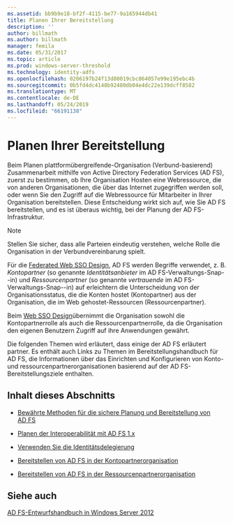 ```yaml
---
ms.assetid: bb9b9e18-bf2f-4115-be77-9a165944db41
title: Planen Ihrer Bereitstellung
description: ''
author: billmath
ms.author: billmath
manager: femila
ms.date: 05/31/2017
ms.topic: article
ms.prod: windows-server-threshold
ms.technology: identity-adfs
ms.openlocfilehash: 0206197b24f13d80019cbc864057e99e195ebc4b
ms.sourcegitcommit: 0b5fd4dc4148b92480db04e4dc22e139dcff8582
ms.translationtype: MT
ms.contentlocale: de-DE
ms.lasthandoff: 05/24/2019
ms.locfileid: "66191138"
---
```

# <a name="planning-your-deployment"></a>Planen Ihrer Bereitstellung

Beim Planen plattformübergreifende\-Organisation \(Verbund\-basierend\) Zusammenarbeit mithilfe von Active Directory Federation Services \(AD FS\), zuerst zu bestimmen, ob Ihre Organisation Hosten eine Webressource, die von anderen Organisationen, die über das Internet zugegriffen werden soll, oder wenn Sie den Zugriff auf die Webressource für Mitarbeiter in Ihrer Organisation bereitstellen. Diese Entscheidung wirkt sich auf, wie Sie AD FS bereitstellen, und es ist überaus wichtig, bei der Planung der AD FS-Infrastruktur.  
  
> [!NOTE]  
> Stellen Sie sicher, dass alle Parteien eindeutig verstehen, welche Rolle die Organisation in der Verbundvereinbarung spielt.  
  
Für die [Federated Web SSO Design](Federated-Web-SSO-Design.md), AD FS werden Begriffe verwendet, z. B. *Kontopartner* \(so genannte *Identitätsanbieter* im AD FS-Verwaltungs-Snap-\-in\) und *Ressourcenpartner* \(so genannte *vertrauende* im AD FS-Verwaltungs-Snap-\-in\) auf erleichtern die Unterscheidung von der Organisationsstatus, die die Konten hostet \(Kontopartner\) aus der Organisation, die im Web gehostet\-Ressourcen \(Ressourcenpartner\).  
  
Beim [Web SSO Design](Web-SSO-Design.md)übernimmt die Organisation sowohl die Kontopartnerrolle als auch die Ressourcenpartnerrolle, da die Organisation den eigenen Benutzern Zugriff auf ihre Anwendungen gewährt.  
  
Die folgenden Themen wird erläutert, dass einige der AD FS erläutert partner. Es enthält auch Links zu Themen im Bereitstellungshandbuch für AD FS, die Informationen über das Einrichten und Konfigurieren von Konto- und ressourcenpartnerorganisationen basierend auf der AD FS-Bereitstellungsziele enthalten.  
  
## <a name="in-this-section"></a>Inhalt dieses Abschnitts  
  
-   [Bewährte Methoden für die sichere Planung und Bereitstellung von AD FS](Best-Practices-for-Secure-Planning-and-Deployment-of-AD-FS.md)  
  
-   [Planen der Interoperabilität mit AD FS 1.x](Planning-for-Interoperability-with-AD-FS-1.x.md)  
  
-   [Verwenden Sie die Identitätsdelegierung](When-to-Use-Identity-Delegation.md)  
  
-   [Bereitstellen von AD FS in der Kontopartnerorganisation](Deploying-AD-FS-in-the-Account-Partner-Organization-2012.md)  
  
-   [Bereitstellen von AD FS in der Ressourcenpartnerorganisation](Deploying-AD-FS-in-the-Resource-Partner-Organization-2012.md)  
  
## <a name="see-also"></a>Siehe auch
[AD FS-Entwurfshandbuch in Windows Server 2012](AD-FS-Design-Guide-in-Windows-Server-2012.md)


